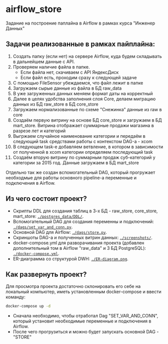 # airflow_store
Задание на построение паплайна в Airflow в рамках курса "Инженер Данных"

## Задачи реализованные в рамках пайплайна:

1. Создать папку (если нет) на сервере Airflow, куда будем складывать в дальнейшем данные с API.
2. Проверяем наличие файла в папке.
    - Если файла нет, скачиваем с API ЯндексДиск
    - Если файл есть, проходим сразу к следующей задаче
3. С помощью FileSensor убеждаемся, что файл лежит в папке
4. Загружаем сырые данные из файла в БД raw_data
5. В уже загруженных данных меняем формат даты на корректный
6. Далее в целях удобства заполнения слоя Core, делаем миграцию данных из БД raw_store в БД core_store
7. Загружаем нормализованные по схеме "Снежинка" данные из raw в core
8. Создаём первую витрину на основе БД core_store и загружаем в БД mart_store. Витрина отображает суммарные продажи магазина в разрезе лет и категорий
9. Выгржаем случайное наименование категории и передаём в следующий task средствами работы с контекстом DAG-а - xcom
10. В следующем task-е добавляем ветвление, в котором в зависимости от полученной в xcom категории определяем последующий task
11. Создаём вторую витрину по суммарным продаж суб-категорий у категории за 2015 год. Данные загружаем в БД mart_store

Отдельно так же создан вспомогательный DAG, который прогружает необходмые для работы основного pipeline-а переменные и подключения в Airflow.

## Из чего состоит проект?

- Скрипты DDL для создания таблиц в 3-х БД - raw_store, core_store, mart_store: <code>[./postgres_data/DDL/](https://github.com/AlexeyAnanchenko/airflow_raw_store/blob/main/postgres_data/DDL/)</code>.
- Вспомогательный DAG для создания переменны и подключений: <code>[./dags/set_var_and_conn.py](https://github.com/AlexeyAnanchenko/airflow_raw_store/blob/main/dags/set_var_and_conn.py)</code>.
- Основной DAG для Airflow: <code>[./dags/store.py](https://github.com/AlexeyAnanchenko/airflow_raw_store/blob/main/dags/store.py)</code>.
- Скриншоты DAG-а и полученных витрин данных: <code>[./screenshots/](https://github.com/AlexeyAnanchenko/airflow_raw_store/blob/main/screenshots/)</code>.
-  docker-compose.yml для разворачивания проекта (добавлен дополнительный том в Airflow "raw_data" и 3 БД PostgreSQL): <code>[./docker-compose.yml](https://github.com/AlexeyAnanchenko/airflow_raw_store/blob/main/docker-compose.yml)</code>.
-  ER-диаграмма со структурой DWH: <code>[./ER-diagram.png](https://github.com/AlexeyAnanchenko/airflow_raw_store/blob/main/ER-diagram.png)</code>.

## Как развернуть проект?

Для просмотра проекта достаточно склонировать его себе на локальный компьютер, иметь установленным docker-compose и ввести команду:

```sh
docker-compose up -d
```

- Сначала необходимо, чтобы отработал Dag "SET_VAR_AND_CONN", который установит необходимые переменные и подключения в Airflow.
- После чего прогрузиться и можно будет запускать основной DAG - "STORE"

